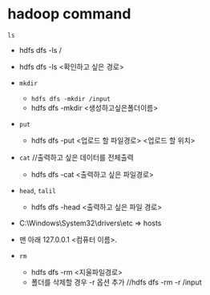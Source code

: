 # hadoop command

`ls`
- hdfs dfs -ls /
- hdfs dfs -ls <확인하고 싶은 경로>

- `mkdir`
    - `hdfs dfs -mkdir /input`
    - hdfs dfs -mkdir <생성하고싶은폴더이름>

- `put`
    - hdfs dfs -put <업로드 할 파일경로> <업로드 할 위치>
    
- `cat` //출력하고 싶은 데이터를 전체출력
    - hdfs dfs -cat <출력하고 싶은 파일경로>

- `head`, `talil`
    - hdfs dfs -head <출력하고 싶은 파일 경로>

- C:\Windows\System32\drivers\etc => hosts
- 맨 아래 127.0.0.1	<컴퓨터 이름>.

- `rm`
    - hdfs dfs -rm <지울파일경로>
    - 폴더를 삭제할 경우 -r 옵션 추가 //hdfs dfs -rm -r /input


    <!-- chmod +x mapper.py / 실행권한 주기
    chmod -x mapper.py / 실행권한 삭제 -->


    <!-- gh auth login = git 로그인 -->